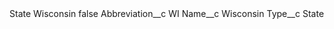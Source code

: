 <?xml version="1.0" encoding="UTF-8"?>
<CustomMetadata xmlns="http://soap.sforce.com/2006/04/metadata" xmlns:xsi="http://www.w3.org/2001/XMLSchema-instance" xmlns:xsd="http://www.w3.org/2001/XMLSchema">
    <label>State Wisconsin</label>
    <protected>false</protected>
    <values>
        <field>Abbreviation__c</field>
        <value xsi:type="xsd:string">WI</value>
    </values>
    <values>
        <field>Name__c</field>
        <value xsi:type="xsd:string">Wisconsin</value>
    </values>
    <values>
        <field>Type__c</field>
        <value xsi:type="xsd:string">State</value>
    </values>
</CustomMetadata>
